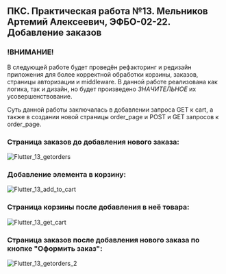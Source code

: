 ## ПКС. Практическая работа №13. Мельников Артемий Алексеевич, ЭФБО-02-22. Добавление заказов

### !ВНИМАНИЕ!
В следующей работе будет проведён рефакторинг и редизайн приложения для более корректной обработки корзины, заказов, страницы авторизации и middleware.
В данной работе реализована как логика, так и дизайн, но будет произведено *ЗНАЧИТЕЛЬНОЕ* их усовершенствование.

Суть данной работы заключалась в добавлении запроса GET к cart, а также в создании новой страницы order_page и POST и GET запросов к order_page.

### Страница заказов до добавления нового заказа:

![Flutter_13_getorders](https://github.com/user-attachments/assets/2b166822-c811-4326-b23f-fa92725aab4b)

### Добавление элемента в корзину:

![Flutter_13_add_to_cart](https://github.com/user-attachments/assets/e05c07e1-ef42-4421-a6c3-f97878bb9283)

### Страница корзины после добавления в неё товара:

![Flutter_13_get_cart](https://github.com/user-attachments/assets/7a777744-ea43-4b1c-8894-e8c9c6ff350c)

### Страница заказов после добавления нового заказа по кнопке "Оформить заказ":

![Flutter_13_getorders_2](https://github.com/user-attachments/assets/8ea8c4a5-d92b-4876-9553-17af78c7bf17)
